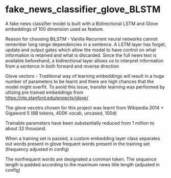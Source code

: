 # fake_news_classifier_glove_BLSTM

A fake news classifier model is built with a Bidirectional LSTM and Glove embeddings of 100 dimension used as feature. 

Reason for choosing
BiLSTM - Vanilla Recurrent neural networks cannot remember long range dependencies in a sentence. A LSTM layer has forget, update and output gates which allow the model to have control on what information is retained and what is discarded. Since the full news text is available beforehand, a bidirectional layer allows us to interpret information from a sentence in both forward and reverse direction

Glove vectors - Traditional way of learning embeddings will result in a huge number of parameters to be learnt and there are high chances that the model might overfit. To avoid this issue, transfer learning was performed by utlizing pre trained embeddings from https://nlp.stanford.edu/projects/glove/
 
The glove vecotrs chosen for this project was learnt from Wikipedia 2014 + Gigaword 5 (6B tokens, 400K vocab, uncased, 100d) 

 Trainable parameters have been substantially reduced from 1 million to about 32 thousand.

When a training set is passed, a custom embedding layer class separates out 
words present in glove
frequent words present in the training set (frequency adjusted in config)
			
The nonfrequent words are designated a common <other> token. The sequence length is padded according to the maximum news title length (adjusted in config)
